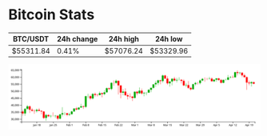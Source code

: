# Bitcoin Stats

BTC/USDT|24h change|24h high|24h low|
|---|---|---|---|
|$55311.84|0.41%|$57076.24|$53329.96|

<img src="./chart.svg">
